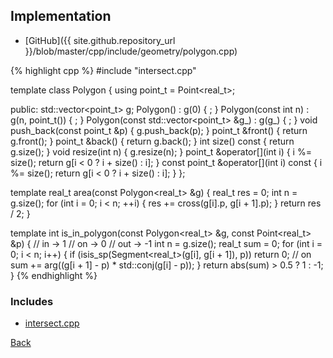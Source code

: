 ## Implementation

- [GitHub]({{ site.github.repository_url }}/blob/master/cpp/include/geometry/polygon.cpp)

{% highlight cpp %}
#include "intersect.cpp"

template <typename real_t> class Polygon {
  using point_t = Point<real_t>;

public:
  std::vector<point_t> g;
  Polygon() : g(0) { ; }
  Polygon(const int n) : g(n, point_t()) { ; }
  Polygon(const std::vector<point_t> &g_) : g(g_) { ; }
  void push_back(const point_t &p) { g.push_back(p); }
  point_t &front() { return g.front(); }
  point_t &back() { return g.back(); }
  int size() const { return g.size(); }
  void resize(int n) { g.resize(n); }
  point_t &operator[](int i) {
    i %= size();
    return g[i < 0 ? i + size() : i];
  }
  const point_t &operator[](int i) const {
    i %= size();
    return g[i < 0 ? i + size() : i];
  }
};

template <typename real_t> real_t area(const Polygon<real_t> &g) {
  real_t res = 0;
  int n = g.size();
  for (int i = 0; i < n; ++i) {
    res += cross(g[i].p, g[i + 1].p);
  }
  return res / 2;
}

template <typename real_t>
int is_in_polygon(const Polygon<real_t> &g, const Point<real_t> &p) {
  // in  ->  1
  // on  ->  0
  // out -> -1
  int n = g.size();
  real_t sum = 0;
  for (int i = 0; i < n; i++) {
    if (isis_sp(Segment<real_t>(g[i], g[i + 1]), p)) return 0;  // on
    sum += arg((g[i + 1] - p) * std::conj(g[i] - p));
  }
  return abs(sum) > 0.5 ? 1 : -1;
}
{% endhighlight %}

### Includes

- [intersect.cpp](intersect)

[Back](../..)
